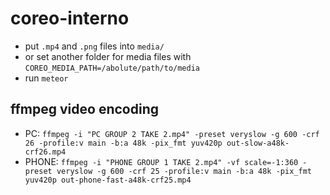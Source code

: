 # coreo-interno

- put `.mp4` and `.png` files into `media/`
- or set another folder for media files with `COREO_MEDIA_PATH=/abolute/path/to/media`
- run `meteor`

## ffmpeg video encoding

- PC: `ffmpeg -i "PC GROUP 2 TAKE 2.mp4" -preset veryslow -g 600 -crf 26 -profile:v main -b:a 48k -pix_fmt yuv420p out-slow-a48k-crf26.mp4`
- PHONE: `ffmpeg -i "PHONE GROUP 1 TAKE 2.mp4" -vf scale=-1:360 -preset veryslow -g 600 -crf 25 -profile:v main -b:a 48k -pix_fmt yuv420p out-phone-fast-a48k-crf25.mp4`


